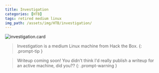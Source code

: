 ```yaml
---
title: Investigation
categories: [HTB]
tags: retired medium linux
img_path: /assets/img/HTB/investigation/
---
```


![investigation.card](Investigation.png)

> Investigation is a medium Linux machine from Hack the Box. 
{: .prompt-tip }

> Writeup coming soon! You didn't think I'd really publish a writeup for an active machine, did you??
{: .prompt-warning }